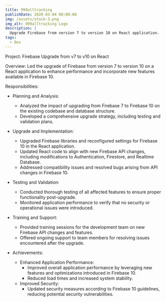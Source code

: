 ```yaml
---
title: 999alltracking
publishDate: 2020-03-04 00:00:00
img: /assets/stock-3.png
img_alt: 999alltracking Logo
description: |
  Upgrade Firebase from version 7 to version 10 on React application.
tags:
  - Dev
---
```


Project: Firebase Upgrade from v7 to v10 on React

Overview: Led the upgrade of Firebase from version 7 to version 10 on a React application to enhance performance and incorporate new features available in Firebase 10.

Responsibilities:

- Planning and Analysis:
  - Analyzed the impact of upgrading from Firebase 7 to Firebase 10 on the existing codebase and database structure.
  - Developed a comprehensive upgrade strategy, including testing and validation plans.

- Upgrade and Implementation:
  - Upgraded Firebase libraries and reconfigured settings for Firebase 10 in the React application.
  - Updated React code to align with new Firebase API changes, including modifications to Authentication, Firestore, and Realtime Database.
  - Addressed compatibility issues and resolved bugs arising from API changes in Firebase 10.
- Testing and Validation:
  - Conducted thorough testing of all affected features to ensure proper functionality post-upgrade.
  - Monitored application performance to verify that no security or operational issues were introduced.

- Training and Support:
  - Provided training sessions for the development team on new Firebase API changes and features.
  - Offered ongoing support to team members for resolving issues encountered after the upgrade.

- Achievements:
  - Enhanced Application Performance:
    - Improved overall application performance by leveraging new features and optimizations introduced in Firebase 10.
    - Reduced load times and increased system stability.
  - Improved Security:
    - Updated security measures according to Firebase 10 guidelines, reducing potential security vulnerabilities.